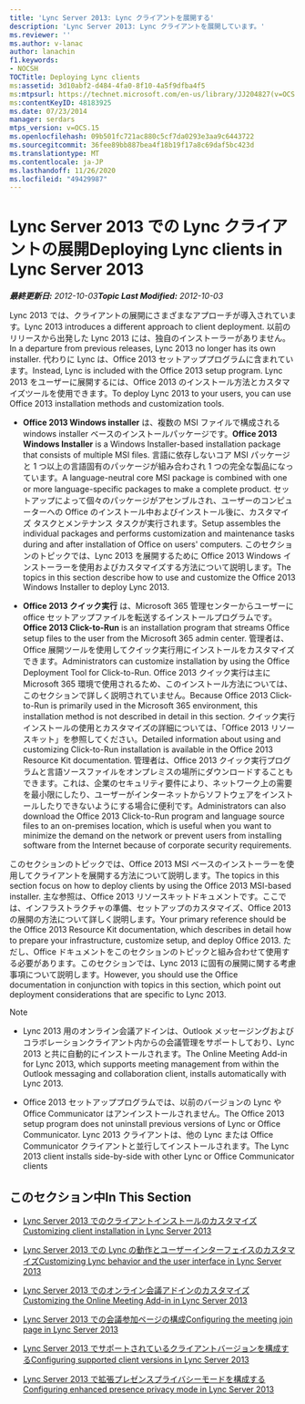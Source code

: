 ```yaml
---
title: 'Lync Server 2013: Lync クライアントを展開する'
description: 'Lync Server 2013: Lync クライアントを展開しています。'
ms.reviewer: ''
ms.author: v-lanac
author: lanachin
f1.keywords:
- NOCSH
TOCTitle: Deploying Lync clients
ms:assetid: 3d10abf2-d484-4fa0-8f10-4a5f9dfba4f5
ms:mtpsurl: https://technet.microsoft.com/en-us/library/JJ204827(v=OCS.15)
ms:contentKeyID: 48183925
ms.date: 07/23/2014
manager: serdars
mtps_version: v=OCS.15
ms.openlocfilehash: 09b501fc721ac880c5cf7da0293e3aa9c6443722
ms.sourcegitcommit: 36fee89bb887bea4f18b19f17a8c69daf5bc423d
ms.translationtype: MT
ms.contentlocale: ja-JP
ms.lasthandoff: 11/26/2020
ms.locfileid: "49429987"
---
```

# <a name="deploying-lync-clients-in-lync-server-2013"></a><span data-ttu-id="56804-103">Lync Server 2013 での Lync クライアントの展開</span><span class="sxs-lookup"><span data-stu-id="56804-103">Deploying Lync clients in Lync Server 2013</span></span>

<div data-xmlns="http://www.w3.org/1999/xhtml">

<div class="topic" data-xmlns="http://www.w3.org/1999/xhtml" data-msxsl="urn:schemas-microsoft-com:xslt" data-cs="https://msdn.microsoft.com/">

<div data-asp="https://msdn2.microsoft.com/asp">



</div>

<div id="mainSection">

<div id="mainBody"><span data-ttu-id="56804-104">

<span> </span></span><span class="sxs-lookup"><span data-stu-id="56804-104">

<span> </span></span></span>

<span data-ttu-id="56804-105">_**最終更新日:** 2012-10-03_</span><span class="sxs-lookup"><span data-stu-id="56804-105">_**Topic Last Modified:** 2012-10-03_</span></span>

<span data-ttu-id="56804-106">Lync 2013 では、クライアントの展開にさまざまなアプローチが導入されています。</span><span class="sxs-lookup"><span data-stu-id="56804-106">Lync 2013 introduces a different approach to client deployment.</span></span> <span data-ttu-id="56804-107">以前のリリースから出発した Lync 2013 には、独自のインストーラーがありません。</span><span class="sxs-lookup"><span data-stu-id="56804-107">In a departure from previous releases, Lync 2013 no longer has its own installer.</span></span> <span data-ttu-id="56804-108">代わりに Lync は、Office 2013 セットアッププログラムに含まれています。</span><span class="sxs-lookup"><span data-stu-id="56804-108">Instead, Lync is included with the Office 2013 setup program.</span></span> <span data-ttu-id="56804-109">Lync 2013 をユーザーに展開するには、Office 2013 のインストール方法とカスタマイズツールを使用できます。</span><span class="sxs-lookup"><span data-stu-id="56804-109">To deploy Lync 2013 to your users, you can use Office 2013 installation methods and customization tools.</span></span>

  - <span data-ttu-id="56804-110">**Office 2013 Windows installer** は、複数の MSI ファイルで構成される windows installer ベースのインストールパッケージです。</span><span class="sxs-lookup"><span data-stu-id="56804-110">**Office 2013 Windows Installer** is a Windows Installer-based installation package that consists of multiple MSI files.</span></span> <span data-ttu-id="56804-111">言語に依存しないコア MSI パッケージと 1 つ以上の言語固有のパッケージが組み合わされ 1 つの完全な製品になっています。</span><span class="sxs-lookup"><span data-stu-id="56804-111">A language-neutral core MSI package is combined with one or more language-specific packages to make a complete product.</span></span> <span data-ttu-id="56804-112">セットアップによって個々のパッケージがアセンブルされ、ユーザーのコンピューターへの Office のインストール中およびインストール後に、カスタマイズ タスクとメンテナンス タスクが実行されます。</span><span class="sxs-lookup"><span data-stu-id="56804-112">Setup assembles the individual packages and performs customization and maintenance tasks during and after installation of Office on users' computers.</span></span> <span data-ttu-id="56804-113">このセクションのトピックでは、Lync 2013 を展開するために Office 2013 Windows インストーラーを使用およびカスタマイズする方法について説明します。</span><span class="sxs-lookup"><span data-stu-id="56804-113">The topics in this section describe how to use and customize the Office 2013 Windows Installer to deploy Lync 2013.</span></span>

  - <span data-ttu-id="56804-114">**Office 2013 クイック実行** は、Microsoft 365 管理センターからユーザーに office セットアップファイルを転送するインストールプログラムです。</span><span class="sxs-lookup"><span data-stu-id="56804-114">**Office 2013 Click-to-Run** is an installation program that streams Office setup files to the user from the Microsoft 365 admin center.</span></span> <span data-ttu-id="56804-115">管理者は、Office 展開ツールを使用してクイック実行用にインストールをカスタマイズできます。</span><span class="sxs-lookup"><span data-stu-id="56804-115">Administrators can customize installation by using the Office Deployment Tool for Click-to-Run.</span></span> <span data-ttu-id="56804-116">Office 2013 クイック実行は主に Microsoft 365 環境で使用されるため、このインストール方法については、このセクションで詳しく説明されていません。</span><span class="sxs-lookup"><span data-stu-id="56804-116">Because Office 2013 Click-to-Run is primarily used in the Microsoft 365 environment, this installation method is not described in detail in this section.</span></span> <span data-ttu-id="56804-117">クイック実行インストールの使用とカスタマイズの詳細については、「Office 2013 リソースキット」を参照してください。</span><span class="sxs-lookup"><span data-stu-id="56804-117">Detailed information about using and customizing Click-to-Run installation is available in the Office 2013 Resource Kit documentation.</span></span> <span data-ttu-id="56804-118">管理者は、Office 2013 クイック実行プログラムと言語ソースファイルをオンプレミスの場所にダウンロードすることもできます。これは、企業のセキュリティ要件により、ネットワーク上の需要を最小限にしたり、ユーザーがインターネットからソフトウェアをインストールしたりできないようにする場合に便利です。</span><span class="sxs-lookup"><span data-stu-id="56804-118">Administrators can also download the Office 2013 Click-to-Run program and language source files to an on-premises location, which is useful when you want to minimize the demand on the network or prevent users from installing software from the Internet because of corporate security requirements.</span></span>

<span data-ttu-id="56804-119">このセクションのトピックでは、Office 2013 MSI ベースのインストーラーを使用してクライアントを展開する方法について説明します。</span><span class="sxs-lookup"><span data-stu-id="56804-119">The topics in this section focus on how to deploy clients by using the Office 2013 MSI-based installer.</span></span> <span data-ttu-id="56804-120">主な参照は、Office 2013 リソースキットドキュメントです。ここでは、インフラストラクチャの準備、セットアップのカスタマイズ、Office 2013 の展開の方法について詳しく説明します。</span><span class="sxs-lookup"><span data-stu-id="56804-120">Your primary reference should be the Office 2013 Resource Kit documentation, which describes in detail how to prepare your infrastructure, customize setup, and deploy Office 2013.</span></span> <span data-ttu-id="56804-121">ただし、Office ドキュメントをこのセクションのトピックと組み合わせて使用する必要があります。このセクションでは、Lync 2013 に固有の展開に関する考慮事項について説明します。</span><span class="sxs-lookup"><span data-stu-id="56804-121">However, you should use the Office documentation in conjunction with topics in this section, which point out deployment considerations that are specific to Lync 2013.</span></span>

<div>


> [!NOTE]  
> <UL>
> <LI>
> <P><span data-ttu-id="56804-122">Lync 2013 用のオンライン会議アドインは、Outlook メッセージングおよびコラボレーションクライアント内からの会議管理をサポートしており、Lync 2013 と共に自動的にインストールされます。</span><span class="sxs-lookup"><span data-stu-id="56804-122">The Online Meeting Add-in for Lync 2013, which supports meeting management from within the Outlook messaging and collaboration client, installs automatically with Lync 2013.</span></span></P>
> <LI>
> <P><span data-ttu-id="56804-123">Office 2013 セットアッププログラムでは、以前のバージョンの Lync や Office Communicator はアンインストールされません。</span><span class="sxs-lookup"><span data-stu-id="56804-123">The Office 2013 setup program does not uninstall previous versions of Lync or Office Communicator.</span></span> <span data-ttu-id="56804-124">Lync 2013 クライアントは、他の Lync または Office Communicator クライアントと並行してインストールされます。</span><span class="sxs-lookup"><span data-stu-id="56804-124">The Lync 2013 client installs side-by-side with other Lync or Office Communicator clients</span></span></P></LI></UL>



</div>

<div>

## <a name="in-this-section"></a><span data-ttu-id="56804-125">このセクション中</span><span class="sxs-lookup"><span data-stu-id="56804-125">In This Section</span></span>

  - [<span data-ttu-id="56804-126">Lync Server 2013 でのクライアントインストールのカスタマイズ</span><span class="sxs-lookup"><span data-stu-id="56804-126">Customizing client installation in Lync Server 2013</span></span>](lync-server-2013-customizing-client-installation.md)

  - [<span data-ttu-id="56804-127">Lync Server 2013 での Lync の動作とユーザーインターフェイスのカスタマイズ</span><span class="sxs-lookup"><span data-stu-id="56804-127">Customizing Lync behavior and the user interface in Lync Server 2013</span></span>](lync-server-2013-customizing-lync-behavior-and-the-user-interface.md)

  - [<span data-ttu-id="56804-128">Lync Server 2013 でのオンライン会議アドインのカスタマイズ</span><span class="sxs-lookup"><span data-stu-id="56804-128">Customizing the Online Meeting Add-in in Lync Server 2013</span></span>](lync-server-2013-customizing-the-online-meeting-add-in.md)

  - [<span data-ttu-id="56804-129">Lync Server 2013 での会議参加ページの構成</span><span class="sxs-lookup"><span data-stu-id="56804-129">Configuring the meeting join page in Lync Server 2013</span></span>](lync-server-2013-configuring-the-meeting-join-page.md)

  - [<span data-ttu-id="56804-130">Lync Server 2013 でサポートされているクライアントバージョンを構成する</span><span class="sxs-lookup"><span data-stu-id="56804-130">Configuring supported client versions in Lync Server 2013</span></span>](lync-server-2013-configuring-supported-client-versions.md)

  - [<span data-ttu-id="56804-131">Lync Server 2013 で拡張プレゼンスプライバシーモードを構成する</span><span class="sxs-lookup"><span data-stu-id="56804-131">Configuring enhanced presence privacy mode in Lync Server 2013</span></span>](lync-server-2013-configuring-enhanced-presence-privacy-mode.md)

<span data-ttu-id="56804-132"></div>

</div>

<span> </span>

</div>

</div>

</span><span class="sxs-lookup"><span data-stu-id="56804-132"></div>

</div>

<span> </span>

</div>

</div>

</span></span></div>

